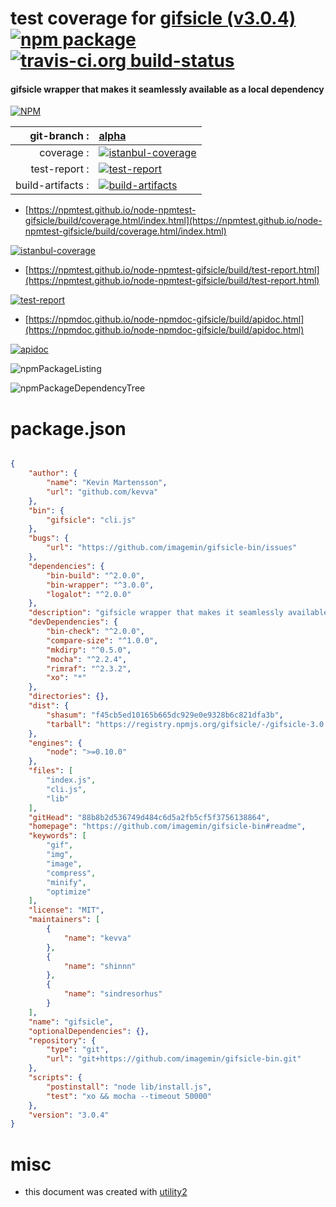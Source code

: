 # test coverage for  [gifsicle (v3.0.4)](https://github.com/imagemin/gifsicle-bin#readme)  [![npm package](https://img.shields.io/npm/v/npmtest-gifsicle.svg?style=flat-square)](https://www.npmjs.org/package/npmtest-gifsicle) [![travis-ci.org build-status](https://api.travis-ci.org/npmtest/node-npmtest-gifsicle.svg)](https://travis-ci.org/npmtest/node-npmtest-gifsicle)
#### gifsicle wrapper that makes it seamlessly available as a local dependency

[![NPM](https://nodei.co/npm/gifsicle.png?downloads=true&downloadRank=true&stars=true)](https://www.npmjs.com/package/gifsicle)

| git-branch : | [alpha](https://github.com/npmtest/node-npmtest-gifsicle/tree/alpha)|
|--:|:--|
| coverage : | [![istanbul-coverage](https://npmtest.github.io/node-npmtest-gifsicle/build/coverage.badge.svg)](https://npmtest.github.io/node-npmtest-gifsicle/build/coverage.html/index.html)|
| test-report : | [![test-report](https://npmtest.github.io/node-npmtest-gifsicle/build/test-report.badge.svg)](https://npmtest.github.io/node-npmtest-gifsicle/build/test-report.html)|
| build-artifacts : | [![build-artifacts](https://npmtest.github.io/node-npmtest-gifsicle/glyphicons_144_folder_open.png)](https://github.com/npmtest/node-npmtest-gifsicle/tree/gh-pages/build)|

- [https://npmtest.github.io/node-npmtest-gifsicle/build/coverage.html/index.html](https://npmtest.github.io/node-npmtest-gifsicle/build/coverage.html/index.html)

[![istanbul-coverage](https://npmtest.github.io/node-npmtest-gifsicle/build/screenCapture.buildCi.browser.%252Ftmp%252Fbuild%252Fcoverage.lib.html.png)](https://npmtest.github.io/node-npmtest-gifsicle/build/coverage.html/index.html)

- [https://npmtest.github.io/node-npmtest-gifsicle/build/test-report.html](https://npmtest.github.io/node-npmtest-gifsicle/build/test-report.html)

[![test-report](https://npmtest.github.io/node-npmtest-gifsicle/build/screenCapture.buildCi.browser.%252Ftmp%252Fbuild%252Ftest-report.html.png)](https://npmtest.github.io/node-npmtest-gifsicle/build/test-report.html)

- [https://npmdoc.github.io/node-npmdoc-gifsicle/build/apidoc.html](https://npmdoc.github.io/node-npmdoc-gifsicle/build/apidoc.html)

[![apidoc](https://npmdoc.github.io/node-npmdoc-gifsicle/build/screenCapture.buildCi.browser.%252Ftmp%252Fbuild%252Fapidoc.html.png)](https://npmdoc.github.io/node-npmdoc-gifsicle/build/apidoc.html)

![npmPackageListing](https://npmtest.github.io/node-npmtest-gifsicle/build/screenCapture.npmPackageListing.svg)

![npmPackageDependencyTree](https://npmtest.github.io/node-npmtest-gifsicle/build/screenCapture.npmPackageDependencyTree.svg)



# package.json

```json

{
    "author": {
        "name": "Kevin Martensson",
        "url": "github.com/kevva"
    },
    "bin": {
        "gifsicle": "cli.js"
    },
    "bugs": {
        "url": "https://github.com/imagemin/gifsicle-bin/issues"
    },
    "dependencies": {
        "bin-build": "^2.0.0",
        "bin-wrapper": "^3.0.0",
        "logalot": "^2.0.0"
    },
    "description": "gifsicle wrapper that makes it seamlessly available as a local dependency",
    "devDependencies": {
        "bin-check": "^2.0.0",
        "compare-size": "^1.0.0",
        "mkdirp": "^0.5.0",
        "mocha": "^2.2.4",
        "rimraf": "^2.3.2",
        "xo": "*"
    },
    "directories": {},
    "dist": {
        "shasum": "f45cb5ed10165b665dc929e0e9328b6c821dfa3b",
        "tarball": "https://registry.npmjs.org/gifsicle/-/gifsicle-3.0.4.tgz"
    },
    "engines": {
        "node": ">=0.10.0"
    },
    "files": [
        "index.js",
        "cli.js",
        "lib"
    ],
    "gitHead": "88b8b2d536749d484c6d5a2fb5cf5f3756138864",
    "homepage": "https://github.com/imagemin/gifsicle-bin#readme",
    "keywords": [
        "gif",
        "img",
        "image",
        "compress",
        "minify",
        "optimize"
    ],
    "license": "MIT",
    "maintainers": [
        {
            "name": "kevva"
        },
        {
            "name": "shinnn"
        },
        {
            "name": "sindresorhus"
        }
    ],
    "name": "gifsicle",
    "optionalDependencies": {},
    "repository": {
        "type": "git",
        "url": "git+https://github.com/imagemin/gifsicle-bin.git"
    },
    "scripts": {
        "postinstall": "node lib/install.js",
        "test": "xo && mocha --timeout 50000"
    },
    "version": "3.0.4"
}
```



# misc
- this document was created with [utility2](https://github.com/kaizhu256/node-utility2)
